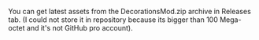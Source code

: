 You can get latest assets from the DecorationsMod.zip archive in Releases tab.
(I could not store it in repository because its bigger than 100 Mega-octet and it's not GitHub pro account).
